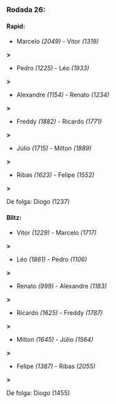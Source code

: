 ### Rodada 26:

#### Rapid:

* Marcelo *(2049)*     -     Vitor *(1319)*

 **>** 
* Pedro *(1225)*     -     Léo *(1933)*

 **>** 
* Alexandre *(1154)*     -     Renato *(1234)*

 **>** 
* Freddy *(1882)*     -     Ricardo *(1771)*

 **>** 
* Júlio *(1715)*     -     Milton *(1889)*

 **>** 
* Ribas *(1623)*     -     Felipe *(1552)*

 **>** 

De folga: Diogo (1237)

#### Blitz:

* Vitor *(1229)*     -     Marcelo *(1717)*

 **>** 
* Léo *(1861)*     -     Pedro *(1106)*

 **>** 
* Renato *(999)*     -     Alexandre *(1183)*

 **>** 
* Ricardo *(1625)*     -     Freddy *(1787)*

 **>** 
* Milton *(1645)*     -     Júlio *(1564)*

 **>** 
* Felipe *(1387)*     -     Ribas *(2055)*

 **>** 

De folga: Diogo (1455)

